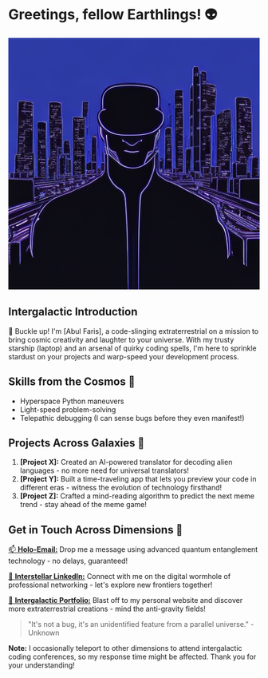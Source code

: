# Greetings, fellow Earthlings! 👽

![Profile Image](profile.png)

## Intergalactic Introduction

🚀 Buckle up! I'm [Abul Faris], a code-slinging extraterrestrial on a mission to bring cosmic creativity and laughter to your universe. With my trusty starship (laptop) and an arsenal of quirky coding spells, I'm here to sprinkle stardust on your projects and warp-speed your development process.

## Skills from the Cosmos 🌌

- Hyperspace Python maneuvers
- Light-speed problem-solving
- Telepathic debugging (I can sense bugs before they even manifest!)

## Projects Across Galaxies 🌠

1. **[Project X]:** Created an AI-powered translator for decoding alien languages - no more need for universal translators!
2. **[Project Y]:** Built a time-traveling app that lets you preview your code in different eras - witness the evolution of technology firsthand!
3. **[Project Z]:** Crafted a mind-reading algorithm to predict the next meme trend - stay ahead of the meme game!

## Get in Touch Across Dimensions 🌌

[📫 **Holo-Email:**](mailto:mails@abulfaris.inn) Drop me a message using advanced quantum entanglement technology - no delays, guaranteed!

[💫 **Interstellar LinkedIn:**](https://linkedin.com) Connect with me on the digital wormhole of professional networking - let's explore new frontiers together!

[🚀 **Intergalactic Portfolio:**](https://abulfaris.in) Blast off to my personal website and discover more extraterrestrial creations - mind the anti-gravity fields!

> "It's not a bug, it's an unidentified feature from a parallel universe." - Unknown

**Note:** I occasionally teleport to other dimensions to attend intergalactic coding conferences, so my response time might be affected. Thank you for your understanding!
